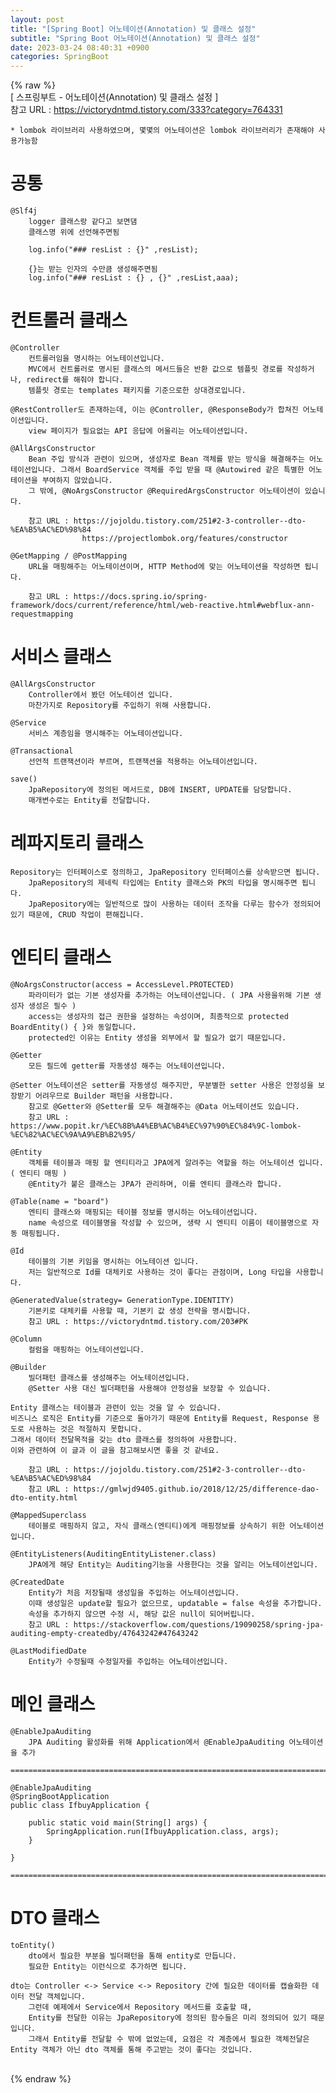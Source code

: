 ```yaml
---  
layout: post  
title: "[Spring Boot] 어노테이션(Annotation) 및 클래스 설정"  
subtitle: "Spring Boot 어노테이션(Annotation) 및 클래스 설정"  
date: 2023-03-24 08:40:31 +0900  
categories: SpringBoot  
---  
```

{% raw %}  
[ 스프링부트 - 어노테이션(Annotation) 및 클래스 설정 ]  
	참고 URL : https://victorydntmd.tistory.com/333?category=764331  
  
	* lombok 라이브러리 사용하였으며, 몇몇의 어노테이션은 lombok 라이브러리가 존재해야 사용가능함  
  
# 공통  
	@Slf4j  
		logger 클래스랑 같다고 보면댐  
		클래스명 위에 선언해주면됨  
  
		log.info("### resList : {}" ,resList);  
  
		{}는 받는 인자의 수만큼 생성해주면됨  
		log.info("### resList : {} , {}" ,resList,aaa);  
  
# 컨트롤러 클래스  
  
	@Controller  
		컨트롤러임을 명시하는 어노테이션입니다.  
		MVC에서 컨트롤러로 명시된 클래스의 메서드들은 반환 값으로 템플릿 경로를 작성하거나, redirect를 해줘야 합니다.  
		템플릿 경로는 templates 패키지를 기준으로한 상대경로입니다.  
  
	@RestController도 존재하는데, 이는 @Controller, @ResponseBody가 합쳐진 어노테이션입니다.  
		view 페이지가 필요없는 API 응답에 어울리는 어노테이션입니다.  
  
	@AllArgsConstructor  
		Bean 주입 방식과 관련이 있으며, 생성자로 Bean 객체를 받는 방식을 해결해주는 어노테이션입니다. 그래서 BoardService 객체를 주입 받을 때 @Autowired 같은 특별한 어노테이션을 부여하지 않았습니다.  
		그 밖에, @NoArgsConstructor @RequiredArgsConstructor 어노테이션이 있습니다.  
  
		참고 URL : https://jojoldu.tistory.com/251#2-3-controller--dto-%EA%B5%AC%ED%98%84  
					https://projectlombok.org/features/constructor  
  
	@GetMapping / @PostMapping  
		URL을 매핑해주는 어노테이션이며, HTTP Method에 맞는 어노테이션을 작성하면 됩니다.  
  
		참고 URL : https://docs.spring.io/spring-framework/docs/current/reference/html/web-reactive.html#webflux-ann-requestmapping  
  
# 서비스 클래스  
  
	@AllArgsConstructor  
		Controller에서 봤던 어노테이션 입니다.  
		마찬가지로 Repository를 주입하기 위해 사용합니다.  
  
	@Service  
		서비스 계층임을 명시해주는 어노테이션입니다.  
  
	@Transactional  
		선언적 트랜잭션이라 부르며, 트랜잭션을 적용하는 어노테이션입니다.  
  
	save()  
		JpaRepository에 정의된 메서드로, DB에 INSERT, UPDATE를 담당합니다.  
		매개변수로는 Entity를 전달합니다.  
  
# 레파지토리 클래스  
  
	Repository는 인터페이스로 정의하고, JpaRepository 인터페이스를 상속받으면 됩니다.  
		JpaRepository의 제네릭 타입에는 Entity 클래스와 PK의 타입을 명시해주면 됩니다.  
		JpaRepository에는 일반적으로 많이 사용하는 데이터 조작을 다루는 함수가 정의되어 있기 때문에, CRUD 작업이 편해집니다.  
  
# 엔티티 클래스  
  
	@NoArgsConstructor(access = AccessLevel.PROTECTED)  
		파라미터가 없는 기본 생성자를 추가하는 어노테이션입니다. ( JPA 사용을위해 기본 생성자 생성은 필수 )  
		access는 생성자의 접근 권한을 설정하는 속성이며, 최종적으로 protected BoardEntity() { }와 동일합니다.  
		protected인 이유는 Entity 생성을 외부에서 할 필요가 없기 때문입니다.  
  
	@Getter  
		모든 필드에 getter를 자동생성 해주는 어노테이션입니다.  
  
	@Setter 어노테이션은 setter를 자동생성 해주지만, 무분별한 setter 사용은 안정성을 보장받기 어려우므로 Builder 패턴을 사용합니다.  
		참고로 @Getter와 @Setter를 모두 해결해주는 @Data 어노테이션도 있습니다.  
		참고 URL : https://www.popit.kr/%EC%8B%A4%EB%AC%B4%EC%97%90%EC%84%9C-lombok-%EC%82%AC%EC%9A%A9%EB%B2%95/  
  
	@Entity  
		객체를 테이블과 매핑 할 엔티티라고 JPA에게 알려주는 역할을 하는 어노테이션 입니다. ( 엔티티 매핑 )  
		@Entity가 붙은 클래스는 JPA가 관리하며, 이를 엔티티 클래스라 합니다.  
  
	@Table(name = "board")  
		엔티티 클래스와 매핑되는 테이블 정보를 명시하는 어노테이션입니다.  
		name 속성으로 테이블명을 작성할 수 있으며, 생략 시 엔티티 이름이 테이블명으로 자동 매핑됩니다.  
  
	@Id  
		테이블의 기본 키임을 명시하는 어노테이션 입니다.  
		저는 일반적으로 Id를 대체키로 사용하는 것이 좋다는 관점이며, Long 타입을 사용합니다.  
  
	@GeneratedValue(strategy= GenerationType.IDENTITY)  
		기본키로 대체키를 사용할 때, 기본키 값 생성 전략을 명시합니다.  
		참고 URL : https://victorydntmd.tistory.com/203#PK  
  
	@Column  
		컬럼을 매핑하는 어노테이션입니다.  
  
	@Builder  
		빌더패턴 클래스를 생성해주는 어노테이션입니다.  
		@Setter 사용 대신 빌더패턴을 사용해야 안정성을 보장할 수 있습니다.  
  
	Entity 클래스는 테이블과 관련이 있는 것을 알 수 있습니다.  
	비즈니스 로직은 Entity를 기준으로 돌아가기 때문에 Entity를 Request, Response 용도로 사용하는 것은 적절하지 못합니다.  
	그래서 데이터 전달목적을 갖는 dto 클래스를 정의하여 사용합니다.  
	이와 관련하여 이 글과 이 글을 참고해보시면 좋을 것 같네요.  
  
		참고 URL : https://jojoldu.tistory.com/251#2-3-controller--dto-%EA%B5%AC%ED%98%84  
		참고 URL : https://gmlwjd9405.github.io/2018/12/25/difference-dao-dto-entity.html  
  
	@MappedSuperclass  
		테이블로 매핑하지 않고, 자식 클래스(엔티티)에게 매핑정보를 상속하기 위한 어노테이션입니다.  
  
	@EntityListeners(AuditingEntityListener.class)  
		JPA에게 해당 Entity는 Auditing기능을 사용한다는 것을 알리는 어노테이션입니다.  
  
	@CreatedDate  
		Entity가 처음 저장될때 생성일을 주입하는 어노테이션입니다.  
		이때 생성일은 update할 필요가 없으므로, updatable = false 속성을 추가합니다.  
		속성을 추가하지 않으면 수정 시, 해당 값은 null이 되어버립니다.  
		참고 URL : https://stackoverflow.com/questions/19090258/spring-jpa-auditing-empty-createdby/47643242#47643242  
  
	@LastModifiedDate  
		Entity가 수정될때 수정일자를 주입하는 어노테이션입니다.  
  
# 메인 클래스  
	@EnableJpaAuditing  
		JPA Auditing 활성화를 위해 Application에서 @EnableJpaAuditing 어노테이션을 추가  
  
	=================================================================================================================  
  
	@EnableJpaAuditing  
	@SpringBootApplication  
	public class IfbuyApplication {  
  
		public static void main(String[] args) {  
			SpringApplication.run(IfbuyApplication.class, args);  
		}  
  
	}  
  
	=================================================================================================================  
  
# DTO 클래스  
  
	toEntity()  
		dto에서 필요한 부분을 빌더패턴을 통해 entity로 만듭니다.  
		필요한 Entity는 이런식으로 추가하면 됩니다.  
  
	dto는 Controller <-> Service <-> Repository 간에 필요한 데이터를 캡슐화한 데이터 전달 객체입니다.  
		그런데 예제에서 Service에서 Repository 메서드를 호출할 때,  
		Entity를 전달한 이유는 JpaRepository에 정의된 함수들은 미리 정의되어 있기 때문입니다.  
		그래서 Entity를 전달할 수 밖에 없었는데, 요점은 각 계층에서 필요한 객체전달은 Entity 객체가 아닌 dto 객체를 통해 주고받는 것이 좋다는 것입니다.  
                                                                                                                                                                                                                                                                                                                                                                                                                                                                                                                                                                                                                                                                                                                                                                                                                                                                                                                                                                                                                                                                                                                                                                                                                                                                                                                                                                                                                                                                                                                                                                                                                                                                                                                                                                                                                                                                                                                                                                                                                                                                                                                                                                                                                                                                                                                                                                                                                                                                                                                                                                                                                                                                                                                                                                                                                                                      
{% endraw %}